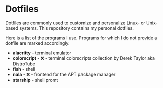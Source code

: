 # Dotfiles

Dotfiles are commonly used to customize and personalize Linux- or Unix-based systems. This repository contains my personal dotfiles.

Here is a list of the programs I use. Programs for which I do not provide a dotfile are marked accordingly.

* __alacritty__ - terminal emulator
* __colorscript__ - :x: - terminal colorscripts collection by Derek Taylor aka DistroTube
* __fish__ - shell
* __nala__ - :x: -  frontend for the APT package manager
* __starship__ - shell promt
